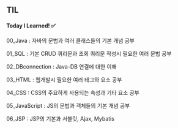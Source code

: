 ## TIL

#### Today I Learned! ✅

00_Java : 자바의 문법과 여러 클래스들의 기본 개념 공부

01_SQL : 기본 CRUD 쿼리문과 조회 쿼리문 작성시 필요한 여러 문법 공부

02_DBconnection : Java-DB 연결에 대한 이해

03_HTML : 웹개발시 필요한 여러 태그와 요소 공부

04_CSS : CSS의 주요하게 사용되는 속성과 기타 요소 공부

05_JavaScript : JS의 문법과 객체들의 기본 개념 공부

06_JSP : JSP의 기본과 서블릿, Ajax, Mybatis

